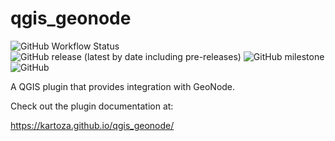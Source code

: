 # qgis_geonode

![GitHub Workflow Status](https://img.shields.io/github/workflow/status/kartoza/qgis_geonode/Continuous%20Integration)
![GitHub release (latest by date including pre-releases)](https://img.shields.io/github/v/release/kartoza/qgis_geonode?include_prereleases)
![GitHub milestone](https://img.shields.io/github/milestones/progress-percent/kartoza/qgis_geonode/2)
![GitHub](https://img.shields.io/github/license/kartoza/qgis_geonode)

A QGIS plugin that provides integration with GeoNode.

Check out the plugin documentation at:

<https://kartoza.github.io/qgis_geonode/>
